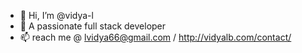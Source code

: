 - 👋 Hi, I’m @vidya-l
- 👀 A passionate full stack developer
- 📫 reach me @ lvidya66@gmail.com / http://vidyalb.com/contact/

<!---
vidya-l/vidya-l is a ✨ special ✨ repository because its `README.md` (this file) appears on your GitHub profile.
You can click the Preview link to take a look at your changes.
--->
